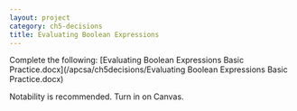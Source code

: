 ```yaml
---
layout: project
category: ch5-decisions
title: Evaluating Boolean Expressions
---
```


Complete the following: [Evaluating Boolean Expressions Basic Practice.docx](/apcsa/ch5decisions/Evaluating Boolean Expressions Basic Practice.docx)

Notability is recommended. Turn in on Canvas.
